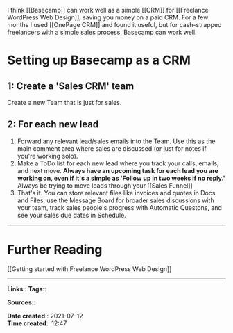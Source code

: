 I think [[Basecamp]] can work well as a simple [[CRM]] for [[Freelance WordPress Web Design]], saving you money on a paid CRM.
For a few months I used [[OnePage CRM]] and found it useful, but for cash-strapped freelancers with a simple sales process, Basecamp can work well.

# Setting up Basecamp as a CRM

## 1: Create a 'Sales CRM' team
Create a new Team that is just for sales.

## 2: For each new lead
1. Forward any relevant lead/sales emails into the Team. Use this as the main comment area where sales are discussed (or just for notes if you're working solo).
2. Make a ToDo list for each new lead where you track your calls, emails, and next move. **Always have an upcoming task for each lead you are working on, even if it's a simple as 'Follow up in two weeks if no reply.'** Always be trying to move leads through your [[Sales Funnel]]
3. That's it. You can store relevant files like invoices and quotes in Docs and Files, use the Message Board for broader sales discussions with your team, track sales people's progress with Automatic Questons, and see your sales due dates in Schedule.






---
# Further Reading
[[Getting started with Freelance WordPress Web Design]]


---
**Links**:: 
**Tags**:: 

**Sources**::

**Date created**:: 2021-07-12  
**Time created**:: 12:47
